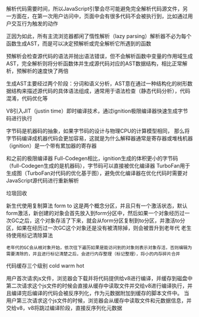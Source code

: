 解析代码需要时间，所以JavaScript引擎会尽可能避免完全解析代码源文件，另一方面在，在第一次用户访问中，页面中会有很多代码不会被执行到，比如通过用户交互行为触发的动作

正因为如此，所有主流浏览器都闲了惰性解析（lazy parsing）解析器不必为每个函数生成AST，而是可以决定预解析或完全解析它所遇到的函数

预解析会检查源代码的语法并抛出语法错误，但不会解析函数中变量的作用域生成AST，完全解析则将分析函数体并生成源代码对应的AST数据结构，相比正常解析，预解析的速度快了两倍

生成AST主要经过两个阶段：分词和语义分析，AST意在通过一种结构化的树形数据结构来描述源代码的具体语法组成，通常用于语法检查（静态代码分析），代码混淆，代码优化等


V8引入JIT（justin time）即时编译技术，通过ignition极限编译器快速生成字节码进行执行

字节码是机器码的抽象，如果字节码的设计与物理CPU的计算模型相同， 那么将字节码编译成机器代码会更加容易，这就是为什么解释器通常是寄存器或堆栈机器（ignition）是一个带有累加器的寄存器

和之前的极限编译器 Full-Codegen相比，ignition生成的体积更小的字节码（full-Codegen生成的是机器码），字节码可以直接被优化编译器 TurboFan用于生成图（TurboFan对代码的优化基于图），避免优化编译器在优化代码时需要对JavaScript源代码进行重新解析




垃圾回收

新生代使用复制算法
	form
	to
这是两个概念分区，并且只有一个激活状态，默认form激活，新创建的对象会首先放入到form分区中，然后如果一个对象经历过一次GC之后，这个对象存活了下来，就会从form分区复制到to分区，并激活to分区，如果在经历过一次GC这个对象还是没有被清除掉，则会被晋升到老年代
老生待使用标记清除算法
	
	老年代的GC会从根对象开始，依次往下遍历如果是能访问到的对象则表示对象存活，否则编辑为需要清除的，并且进行标记清楚之后，会进行内存整理（标记整理），将小的内存碎片合并


代码缓存三个级别
cold warm hot

用户首次请求js文件，浏览器会下载并将代码提供给v8进行编译，并缓存到磁盘中
第二次请求这个js文件的时候会直接从缓存中读取文件并交给v8进行编译执行，并且编译完后编译的代码会被反序列化，作为元数据附加到缓存的脚本文件中。
当用户第三次请求这个js文件的时候，浏览器会从缓存中读取文件和元数据信息，并交给v8，v8将跳过编译阶段，直接反序列化元数据